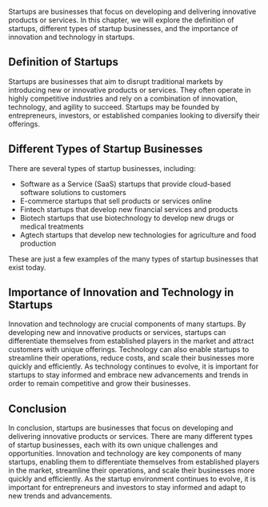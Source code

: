 
Startups are businesses that focus on developing and delivering innovative products or services. In this chapter, we will explore the definition of startups, different types of startup businesses, and the importance of innovation and technology in startups.

Definition of Startups
----------------------

Startups are businesses that aim to disrupt traditional markets by introducing new or innovative products or services. They often operate in highly competitive industries and rely on a combination of innovation, technology, and agility to succeed. Startups may be founded by entrepreneurs, investors, or established companies looking to diversify their offerings.

Different Types of Startup Businesses
-------------------------------------

There are several types of startup businesses, including:

* Software as a Service (SaaS) startups that provide cloud-based software solutions to customers
* E-commerce startups that sell products or services online
* Fintech startups that develop new financial services and products
* Biotech startups that use biotechnology to develop new drugs or medical treatments
* Agtech startups that develop new technologies for agriculture and food production

These are just a few examples of the many types of startup businesses that exist today.

Importance of Innovation and Technology in Startups
---------------------------------------------------

Innovation and technology are crucial components of many startups. By developing new and innovative products or services, startups can differentiate themselves from established players in the market and attract customers with unique offerings. Technology can also enable startups to streamline their operations, reduce costs, and scale their businesses more quickly and efficiently. As technology continues to evolve, it is important for startups to stay informed and embrace new advancements and trends in order to remain competitive and grow their businesses.

Conclusion
----------

In conclusion, startups are businesses that focus on developing and delivering innovative products or services. There are many different types of startup businesses, each with its own unique challenges and opportunities. Innovation and technology are key components of many startups, enabling them to differentiate themselves from established players in the market, streamline their operations, and scale their businesses more quickly and efficiently. As the startup environment continues to evolve, it is important for entrepreneurs and investors to stay informed and adapt to new trends and advancements.
